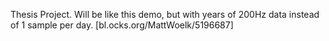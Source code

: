 Thesis Project. Will be like this demo, but with years of 200Hz data instead of 1 sample per day.
[bl.ocks.org/MattWoelk/5196687]
